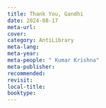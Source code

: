 ```yaml
---
title: Thank You, Gandhi
date: 2024-08-17
meta-url: 
cover: 
category: AntiLibrary
meta-lang: 
meta-year: 
meta-people: " Kumar Krishna"
meta-publisher: 
recommended: 
revisit: 
local-title: 
booktype:
---
```

